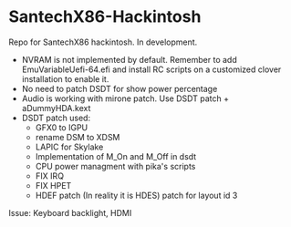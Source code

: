 # SantechX86-Hackintosh
Repo for SantechX86 hackintosh. In development.
- NVRAM is not implemented by default. Remember to add EmuVariableUefi-64.efi and install RC scripts on a customized clover installation to enable it.
- No need to patch DSDT for show power percentage
- Audio is working with mirone patch. Use DSDT patch + aDummyHDA.kext
- DSDT patch used:
	- GFX0 to IGPU
	- rename DSM to XDSM
	- LAPIC for Skylake
	- Implementation of M_On and M_Off in dsdt
	- CPU power managment with pika's scripts
	- FIX IRQ
	- FIX HPET
	- HDEF patch (In reality it is HDES) patch for layout id 3

Issue:
Keyboard backlight, HDMI